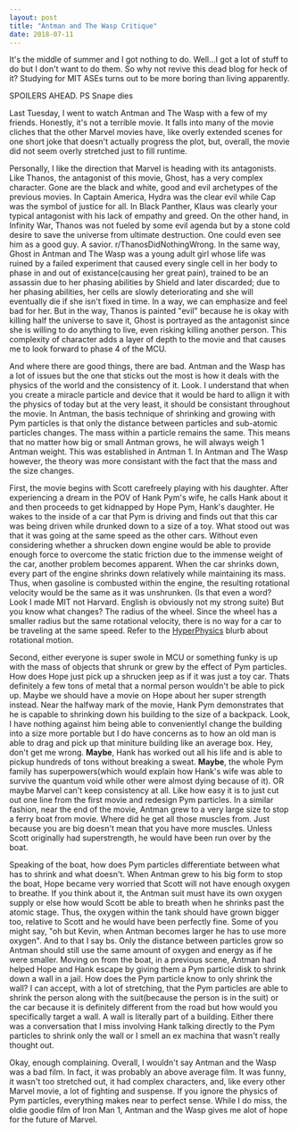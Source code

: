 ```yaml
---
layout: post
title: "Antman and The Wasp Critique"
date: 2018-07-11
---
```

It's the middle of summer and I got nothing to do. Well...I got a lot of stuff to do but I don't want to do them. So why not revive this dead blog for heck of it? Studying for MIT ASEs turns out to be more boring than living apparently.

SPOILERS AHEAD. PS Snape dies

 Last Tuesday, I went to watch Antman and The Wasp with a few of my friends. Honestly, it's not a terrible movie. It falls into many of the movie cliches that the other Marvel movies have, like overly extended scenes for one short joke that doesn't actually progress the plot, but, overall, the movie did not seem overly stretched just to fill runtime.

Personally, I like the direction that Marvel is heading with its antagonists. Like Thanos, the antagonist of this movie, Ghost, has a very complex character. Gone are the black and white, good and evil archetypes of the previous movies. In Captain America, Hydra was the clear evil while Cap was the symbol of justice for all. In Black Panther, Klaus was clearly your typical antagonist with his lack of empathy and greed. On the other hand, in Infinity War, Thanos was not fueled by some evil agenda but by a stone cold desire to save the universe from ultimate destruction. One could even see him as a good guy. A savior. r/ThanosDidNothingWrong. In the same way, Ghost in Antman and The Wasp was a young adult girl whose life was ruined by a failed experiment that caused every single cell in her body to phase in and out of existance(causing her great pain), trained to be an assassin due to her phasing abilities by Shield and later discarded; due to her phasing abilities, her cells are slowly deteriorating and she will eventually die if she isn't fixed in time. In a way, we can emphasize and feel bad for her. But in the way, Thanos is painted "evil" because he is okay with killing half the universe to save it, Ghost is portrayed as the antagonist since she is willing to do anything to live, even risking killing another person. This complexity of character adds a layer of depth to the movie and that causes me to look forward to phase 4 of the MCU. 

And where there are good things, there are bad. Antman and the Wasp has a lot of issues but the one that sticks out the most is how it deals with the physics of the world and the consistency of it. Look. I understand that when you create a miracle particle and device that it would be hard to allign it with the physics of today but at the very least, it should be consistant throughout the movie. 
In Antman, the basis technique of shrinking and growing with Pym particles is that only the distance between particles and sub-atomic particles changes. The mass within a particle remains the same. This means that no matter how big or small Antman grows, he will always weigh 1 Antman weight. This was established in Antman 1. In Antman and The Wasp however, the theory was more consistant with the fact that the mass and the size changes.

First, the movie begins with Scott carefreely playing with his daughter. After experiencing a dream in the POV of Hank Pym's wife, he calls Hank about it and then proceeds to get kidnapped by Hope Pym, Hank's daughter. He wakes to the inside of a car that Pym is driving and finds out that this car was being driven while drunked down to a size of a toy. What stood out was that it was going at the same speed as the other cars. Without even considering whether a shrucken down engine would be able to provide enough force to overcome the static friction due to the immense weight of the car, another problem becomes apparent. When the car shrinks down, every part of the engine shrinks down relatively while maintaining its mass. Thus, when gasoline is combusted within the engine, the resulting rotational velocity would be the same as it was unshrunken. (Is that even a word? Look I made MIT not Harvard. English is obviously not my strong suite) But you know what changes? The radius of the wheel. Since the wheel has a smaller radius but the same rotational velocity, there is no way for a car to be traveling at the same speed. Refer to the <a href="hyperphysics.phy-astr.gsu.edu/hbase/rotq.html#avel">HyperPhysics</a> blurb about rotational motion.

Second, either everyone is super swole in MCU or something funky is up with the mass of objects that shrunk or grew by the effect of Pym particles. How does Hope just pick up a shrucken jeep as if it was just a toy car. Thats definitely a few tons of metal that a normal person wouldn't be able to pick up. Maybe we should have a movie on Hope about her super strength instead. Near the halfway mark of the movie, Hank Pym demonstrates that he is capable to shrinking down his building to the size of a backpack. Look, I have nothing against him being able to convenientlyl change the building into a size more portable but I do have concerns as to how an old man is able to drag and pick up that miniture building like an average box. Hey, don't get me wrong. <strong>Maybe</strong>, Hank has worked out all his life and is able to pickup hundreds of tons without breaking a sweat. <strong>Maybe</strong>, the whole Pym family has superpowers(which would explain how Hank's wife was able to survive the quantum void while other were almost dying because of it). OR maybe Marvel can't keep consistency at all. Like how easy it is to just cut out one line from the first movie and redesign Pym particles. In a similar fashion, near the end of the movie, Antman grew to a very large size to stop a ferry boat from movie. Where did he get all those muscles from. Just because you are big doesn't mean that you have more muscles. Unless Scott originally had superstrength, he would have been run over by the boat. 

Speaking of the boat, how does Pym particles differentiate between what has to shrink and what doesn't. When Antman grew to his big form to stop the boat, Hope became very worried that Scott will not have enough oxygen to breathe. If you think about it, the Antman suit must have its own oxygen supply or else how would Scott be able to breath when he shrinks past the atomic stage. Thus, the oxygen within the tank should have grown bigger too, relative to Scott and he would have been perfectly fine. Some of you might say, "oh but Kevin, when Antman becomes larger he has to use more oxygen". And to that I say bs. Only the distance between particles grow so Antman should still use the same amount of oxygen and energy as if he were smaller. Moving on from the boat, in a previous scene, Antman had helped Hope and Hank escape by giving them a Pym particle disk to shrink down a wall in a jail. How does the Pym particle know to only shrink the wall? I can accept, with a lot of stretching, that the Pym particles are able to shrink the person along with the suit(because the person is in the suit) or the car because it is definitely different from the road but how would you specifically target a wall. A wall is literally part of a building. Either there was a conversation that I miss involving Hank talking directly to the Pym particles to shrink only the wall or I smell an ex machina that wasn't really thought out. 


Okay, enough complaining. Overall, I wouldn't say Antman and the Wasp was a bad film. In fact, it was probably an above average film. It was funny, it wasn't too stretched out, it had complex characters, and, like every other Marvel movie, a lot of fighting and suspense. If you ignore the physics of Pym particles, everything makes near to perfect sense. While I do miss, the oldie goodie film of Iron Man 1, Antman and the Wasp gives me alot of hope for the future of Marvel. 